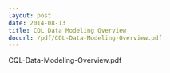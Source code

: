 ```yaml
---
layout: post
date: 2014-08-13
title: CQL Data Modeling Overview
docurl: /pdf/CQL-Data-Modeling-Overview.pdf
---
```


CQL-Data-Modeling-Overview.pdf
